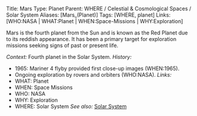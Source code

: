 Title: Mars
Type: Planet
Parent: WHERE / Celestial & Cosmological Spaces / Solar System
Aliases: [Mars_(Planet)]
Tags: [WHERE, planet]
Links: [WHO:NASA | WHAT:Planet | WHEN:Space-Missions | WHY:Exploration]

Mars is the fourth planet from the Sun and is known as the Red Planet due to its reddish appearance. It has been a primary target for exploration missions seeking signs of past or present life.

_Context:_ Fourth planet in the Solar System.
_History:_
- 1965: Mariner 4 flyby provided first close-up images (WHEN:1965).
- Ongoing exploration by rovers and orbiters (WHO:NASA).
_Links:_
- WHAT: Planet
- WHEN: Space Missions
- WHO: NASA
- WHY: Exploration
- WHERE: Solar System
_See also:_ [Solar System](README.md)
